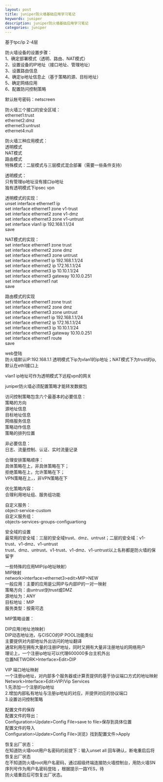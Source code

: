 ```yaml
---
layout: post
title: juniper防火墙基础应用学习笔记
keywords: juniper
description: juniper防火墙基础应用学习笔记
categories: juniper
---
```


基于tpc/ip 2-4层
<p>防火墙设备的设置步骤：<br />1、确定部署模式（透明、路由、NAT模式）<br />2、设置设备的IP地址（接口地址、管理地址）<br />3、设置路由信息<br />4、确定ip地址信息止（基于策略的源、目标地址）<br />5、确定网络应用<br />6、配置防问控制策略</p>
<p>默认帐号密码：netscreen</p>
<p>防火墙三个接口的安全区域：<br />ethernet1:trust<br />ethernet2:dmz<br />ethernet3:untrust<br />ethernet4:null</p>
<p>防火墙三种应用模式：<br />透明模式<br />NAT模式<br />路由模式<br />特殊模式：二层模式与三层模式混合部署（需要一些条件支持）</p>
<p>透明模式：<br />只有管理ip地址没有接口ip地址<br />独有透明模式下ipsec vpn</p>
<p>透明模式的实现：<br />unset interface ethernet1 ip<br />set interface ethernet1 zone v1-trust<br />set interface ethernet2 zone v1-dmz<br />set interface ethernet3 zone v1-untrust<br />set interface vlan1 ip 192.168.1.1/24<br />save</p>
<p>NAT模式的实现：<br />set interface ethernet1 zone trust<br />set interface ethernet2 zone dmz<br />set interface ethernet3 zone untrust<br />set interface ethernet1 ip 192.168.1.1/24<br />set interface ethernet2 ip 172.16.1.1/24<br />set interface ethernet3 ip 10.10.1.1/24<br />set interface ethernet3 gateway 10.10.0.251<br />set interface ethernet1 nat<br />save</p>
<p>路由模式的实现<br />set interface ethernet1 zone trust<br />set interface ethernet2 zone dmz<br />set interface ethernet3 zone untrust<br />set interface ethernet1 ip 192.168.1.1/24<br />set interface ethernet2 ip 172.16.1.1/24<br />set interface ethernet3 ip 10.10.1.1/24<br />set interface ethernet3 gateway 10.10.0.251<br />set interface ethernet1 route<br />save</p>
<p>web登陆<br />防火墙默认IP:192.168.1.1  透明模式下ip为vlan1的ip地址；NAT模式下为trust的ip,默认在eth1接口上</p>
<p>vlan1 ip地址可作为透明模式下远程vpn的网关</p>
<p>juniper防火墙必须配置策略才能转发数据包</p>
<p>访问控制策略包含六个最基本的必要信息：<br />策略的方向<br />源地址信息<br />目标地址信息<br />网络服务信息<br />策略动作信息<br />策略的排列位置</p>
<p>非必要信息：<br />日志、流量控制、认证、实时流量记录</p>
<p>合理安排策略顺序：<br />具体策略在上，非具体策略在下；<br />拒绝策略在上，允许策略在下；<br />VPN策略在上，，非VPN策略在下</p>
<p>优化策略内容：<br />合理利用地址组、服务组功能</p>
<p>自定义服务：<br />object-service-custom<br />自定义服务组：<br />objects-services-groups-configuartiong</p>
<p>安全域的设置<br />最常用的安全域：三层的安全域trust、dmz、untrust；二层的安全域：v1-trust、v1-dmz、v1-untrust<br />trust、dmz、untrust、v1-trust、v1-dmz、v1-untrust以上名称都是防火墙的保留字</p>
<p>一些特殊的应用MIP(ip地址映射）<br />MIP映射<br />network&gt;interface&gt;ethernet3&gt;edit&gt;MIP&gt;NEW<br />一般应用：主要的应用是公网IP与内部IP的一对一映射<br />策略方向：由untrust到trust或DMZ<br />源地址为：ANY<br />目标地址：MIP<br />服务类型：按需可选</p>
<p>MIP策略设置：</p>
<p>DIP应用(地址池映射）<br />DIP动态地址池，与CISCO的IP POOL功能类似<br />主要提供对内部地址外出访问的地址翻译<br />通常利用在拥有大量的注册IP地址，同时又拥有大量非注册地址的网络用户<br />理论上，一个注册ip地址可以代理600000多台主机外出<br />位置NETWORK&gt;Interface&gt;Edit&gt;DIP</p>
<p>VIP 端口地址映射<br />一个注册ip地址，对内部多个服务器或计算贡提供的基于协议端口方式的地址映射<br />Network&gt;Interface&gt;Edit&gt;VIP/Vip Services<br />1.先添加一个注册的ip地址<br />2.增加内部私有地址与注册ip地址的对应，并提供对应的协议端口<br />3.设置访问控制策略</p>
<p>配置文件的保存<br />配置文件的导出：<br />Configuration&gt;Update&gt;Config File&gt;save to file&gt;保存到具体位置<br />配置文件的导入<br />Configuration&gt;Update&gt;Config File&gt;浏览》找到配置文件&gt;Apply</p>
<p>恢复出厂状态：<br />在知道防火墙root用户名密码的前提下：输入unset all 回车确认，断电重启后将恢复出厂状态<br />在不知道防火墙root用户名密码，通过超级终端连接防火墙控制台，用防火墙SN序列号作为用户名密码登陆 ，根据提示一路YES，待
<br />防火墙重启后可恢复出厂状态。</p>
    
